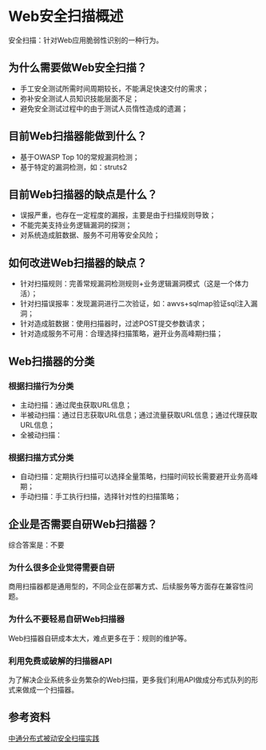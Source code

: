 # Web安全扫描概述
安全扫描：针对Web应用脆弱性识别的一种行为。

## 为什么需要做Web安全扫描？
* 手工安全测试所需时间周期较长，不能满足快速交付的需求；
* 弥补安全测试人员知识技能层面不足；
* 避免安全测试过程中的由于测试人员惰性造成的遗漏；

## 目前Web扫描器能做到什么？
* 基于OWASP Top 10的常规漏洞检测；
* 基于特定的漏洞检测，如：struts2

## 目前Web扫描器的缺点是什么？
* 误报严重，也存在一定程度的漏报，主要是由于扫描规则导致；
* 不能完美支持业务逻辑漏洞的探测；
* 对系统造成脏数据、服务不可用等安全风险；

## 如何改进Web扫描器的缺点？
* 针对扫描规则：完善常规漏洞检测规则+业务逻辑漏洞模式（这是一个体力活）；
* 针对扫描误报率：发现漏洞进行二次验证，如：awvs+sqlmap验证sql注入漏洞；
* 针对造成脏数据：使用扫描器时，过滤POST提交参数请求；
* 针对造成服务不可用：合理选择扫描策略，避开业务高峰期扫描；

## Web扫描器的分类
### 根据扫描行为分类
* 主动扫描：通过爬虫获取URL信息；
* 半被动扫描：通过日志获取URL信息；通过流量获取URL信息；通过代理获取URL信息；
* 全被动扫描：

### 根据扫描方式分类
* 自动扫描：定期执行扫描可以选择全量策略，扫描时间较长需要避开业务高峰期；
* 手动扫描：手工执行扫描，选择针对性的扫描策略；

## 企业是否需要自研Web扫描器？
综合答案是：不要

### 为什么很多企业觉得需要自研
商用扫描器都是通用型的，不同企业在部署方式、后续服务等方面存在兼容性问题。

### 为什么不要轻易自研Web扫描器
Web扫描器自研成本太大，难点更多在于：规则的维护等。

### 利用免费或破解的扫描器API
为了解决企业系统多业务繁杂的Web扫描，更多我们利用API做成分布式队列的形式来做成一个扫描器。

## 参考资料
[中通分布式被动安全扫描实践](https://mp.weixin.qq.com/s/n9N6Nkg_RYEvPM2WnlG45w)
